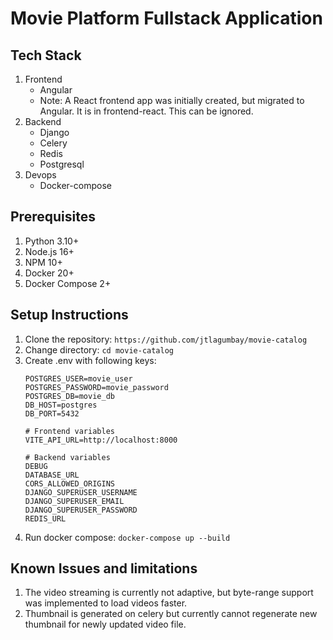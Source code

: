# Movie Platform Fullstack Application
## Tech Stack
1. Frontend
   - Angular
   - Note: A React frontend app was initially created, but migrated to Angular. It is in frontend-react. This can be ignored.
2. Backend
   - Django
   - Celery
   - Redis
   - Postgresql
3. Devops
   - Docker-compose

## Prerequisites
1. Python 3.10+
2. Node.js 16+
3. NPM 10+
4. Docker 20+
5. Docker Compose 2+

## Setup Instructions
1. Clone the repository: `https://github.com/jtlagumbay/movie-catalog`
2. Change directory: `cd movie-catalog`
3. Create .env with following keys:
    ```
    POSTGRES_USER=movie_user
    POSTGRES_PASSWORD=movie_password
    POSTGRES_DB=movie_db
    DB_HOST=postgres
    DB_PORT=5432

    # Frontend variables
    VITE_API_URL=http://localhost:8000

    # Backend variables
    DEBUG
    DATABASE_URL
    CORS_ALLOWED_ORIGINS
    DJANGO_SUPERUSER_USERNAME
    DJANGO_SUPERUSER_EMAIL
    DJANGO_SUPERUSER_PASSWORD
    REDIS_URL
    ```
4. Run docker compose: `docker-compose up --build`

## Known Issues and limitations
1. The video streaming is currently not adaptive, but byte-range support was implemented to load videos faster.
2. Thumbnail is generated on celery but currently cannot regenerate new thumbnail for newly updated video file. 

